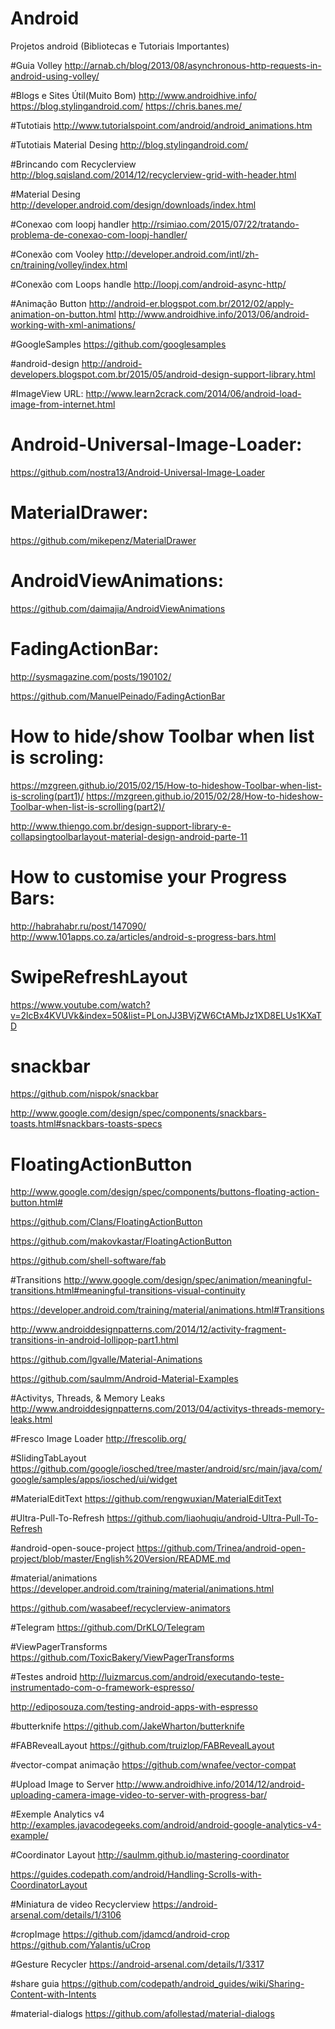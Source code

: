 
# Android
Projetos android (Bibliotecas e Tutoriais Importantes)

#Guia Volley
http://arnab.ch/blog/2013/08/asynchronous-http-requests-in-android-using-volley/

#Blogs e Sites Útil(Muito Bom)
http://www.androidhive.info/
https://blog.stylingandroid.com/
https://chris.banes.me/

#Tutotiais
http://www.tutorialspoint.com/android/android_animations.htm

#Tutotiais Material Desing
http://blog.stylingandroid.com/

#Brincando com Recyclerview
http://blog.sqisland.com/2014/12/recyclerview-grid-with-header.html

#Material Desing 
http://developer.android.com/design/downloads/index.html

#Conexao com loopj handler
http://rsimiao.com/2015/07/22/tratando-problema-de-conexao-com-loopj-handler/

#Conexão com Vooley
http://developer.android.com/intl/zh-cn/training/volley/index.html

#Conexão com Loops handle
http://loopj.com/android-async-http/

#Animação Button
http://android-er.blogspot.com.br/2012/02/apply-animation-on-button.html
http://www.androidhive.info/2013/06/android-working-with-xml-animations/

#GoogleSamples
https://github.com/googlesamples

#android-design
http://android-developers.blogspot.com.br/2015/05/android-design-support-library.html

#ImageView URL:
http://www.learn2crack.com/2014/06/android-load-image-from-internet.html


# Android-Universal-Image-Loader:
https://github.com/nostra13/Android-Universal-Image-Loader

# MaterialDrawer:
https://github.com/mikepenz/MaterialDrawer

# AndroidViewAnimations:
https://github.com/daimajia/AndroidViewAnimations

# FadingActionBar:
http://sysmagazine.com/posts/190102/

https://github.com/ManuelPeinado/FadingActionBar

# How to hide/show Toolbar when list is scroling:
https://mzgreen.github.io/2015/02/15/How-to-hideshow-Toolbar-when-list-is-scroling(part1)/
https://mzgreen.github.io/2015/02/28/How-to-hideshow-Toolbar-when-list-is-scrolling(part2)/

http://www.thiengo.com.br/design-support-library-e-collapsingtoolbarlayout-material-design-android-parte-11

# How to customise your Progress Bars:
http://habrahabr.ru/post/147090/
http://www.101apps.co.za/articles/android-s-progress-bars.html

# SwipeRefreshLayout
https://www.youtube.com/watch?v=2lcBx4KVUVk&index=50&list=PLonJJ3BVjZW6CtAMbJz1XD8ELUs1KXaTD

# snackbar
https://github.com/nispok/snackbar

http://www.google.com/design/spec/components/snackbars-toasts.html#snackbars-toasts-specs

# FloatingActionButton

http://www.google.com/design/spec/components/buttons-floating-action-button.html#

https://github.com/Clans/FloatingActionButton

https://github.com/makovkastar/FloatingActionButton

https://github.com/shell-software/fab

#Transitions
http://www.google.com/design/spec/animation/meaningful-transitions.html#meaningful-transitions-visual-continuity

https://developer.android.com/training/material/animations.html#Transitions

http://www.androiddesignpatterns.com/2014/12/activity-fragment-transitions-in-android-lollipop-part1.html

https://github.com/lgvalle/Material-Animations

https://github.com/saulmm/Android-Material-Examples

#Activitys, Threads, & Memory Leaks
http://www.androiddesignpatterns.com/2013/04/activitys-threads-memory-leaks.html

#Fresco Image Loader
http://frescolib.org/

#SlidingTabLayout
https://github.com/google/iosched/tree/master/android/src/main/java/com/google/samples/apps/iosched/ui/widget

#MaterialEditText
https://github.com/rengwuxian/MaterialEditText

#Ultra-Pull-To-Refresh
https://github.com/liaohuqiu/android-Ultra-Pull-To-Refresh

#android-open-souce-project
https://github.com/Trinea/android-open-project/blob/master/English%20Version/README.md

#material/animations
https://developer.android.com/training/material/animations.html

https://github.com/wasabeef/recyclerview-animators

#Telegram
https://github.com/DrKLO/Telegram

#ViewPagerTransforms
https://github.com/ToxicBakery/ViewPagerTransforms

#Testes android
http://luizmarcus.com/android/executando-teste-instrumentado-com-o-framework-espresso/

http://ediposouza.com/testing-android-apps-with-espresso

#butterknife
https://github.com/JakeWharton/butterknife

#FABRevealLayout
https://github.com/truizlop/FABRevealLayout

#vector-compat animação
https://github.com/wnafee/vector-compat

#Upload Image to Server
http://www.androidhive.info/2014/12/android-uploading-camera-image-video-to-server-with-progress-bar/

#Exemple Analytics v4
http://examples.javacodegeeks.com/android/android-google-analytics-v4-example/

#Coordinator Layout
http://saulmm.github.io/mastering-coordinator

https://guides.codepath.com/android/Handling-Scrolls-with-CoordinatorLayout

#Miniatura de video Recyclerview
https://android-arsenal.com/details/1/3106

#cropImage
https://github.com/jdamcd/android-crop
https://github.com/Yalantis/uCrop

#Gesture Recycler
https://android-arsenal.com/details/1/3317

#share guia
https://github.com/codepath/android_guides/wiki/Sharing-Content-with-Intents

#material-dialogs
https://github.com/afollestad/material-dialogs
